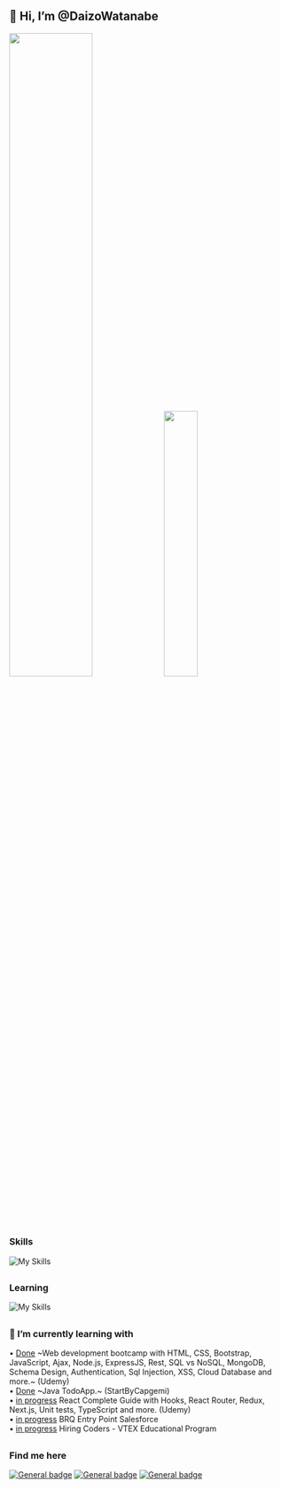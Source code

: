 ## **👋 Hi, I’m @DaizoWatanabe**  

<div style="display: inline_block">
<img width="54.5%" src="https://github-readme-stats.vercel.app/api?username=DaizoWatanabe&hide=issues,contribs&count_private=true&show_icons=true&theme=react">
<img width="35%" src="https://github-readme-stats.vercel.app/api/top-langs/?username=DaizoWatanabe&layout=compact&theme=react">
</div>
<br>

### Skills
![My Skills](https://skills.thijs.gg/icons?i=js,html,css,bootstrap,nodejs,express,mongo)

##


  
  ### Learning <br> 

![My Skills](https://skills.thijs.gg/icons?i=java,mysql,react)

##


### 🌱 I’m currently learning with  
• [Done](https://github.com/DaizoWatanabe/TheWebDeveloperBootcamp2021) ~Web development bootcamp with HTML, CSS, Bootstrap, JavaScript, Ajax, Node.js, ExpressJS, Rest, SQL vs NoSQL, MongoDB, Schema Design, Authentication, Sql Injection, XSS, Cloud Database and more.~ (Udemy)   
• [Done](https://github.com/DaizoWatanabe/StartByCapgemini/tree/master/Workspace/TodoApp2) ~Java TodoApp.~ (StartByCapgemi)  
• [in progress](https://github.com/DaizoWatanabe/React---The-Complete-Guide-incl-Hooks-React-Router-Redux-) React Complete Guide with Hooks, React Router, Redux, Next.js, Unit tests, TypeScript and more. (Udemy)  
• [in progress](https://github.com/DaizoWatanabe/brq-entry-point) BRQ Entry Point Salesforce  
• [in progress](https://github.com/DaizoWatanabe/HiringCoders-3) Hiring Coders - VTEX Educational Program 

##

### Find me here  
[![General badge](https://img.shields.io/badge/-Salesforce-informational?style=for-the-badge&logo=salesforce)](https://trailblazer.me/id/dwatanabe5)
[![General badge](https://img.shields.io/badge/Gmail-D14836?style=for-the-badge&logo=gmail&logoColor=white)](mailto:daizowatanabe@gmail.com)
[![General badge](https://img.shields.io/badge/LinkedIn-0077B5?style=for-the-badge&logo=linkedin&logoColor=white)](https://www.linkedin.com/in/daizo-watanabe-493a2b174/)  





<!---
DaizoWatanabe/DaizoWatanabe is a ✨ special ✨ repository because its `README.md` (this file) appears on your GitHub profile.
You can click the Preview link to take a look at your changes.
--->
